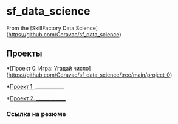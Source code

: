 # sf_data_science
From the [SkillFactory Data Science] (https://github.com/Ceravac/sf_data_science)

## Проекты
*[Проект 0. Игра: Угадай число] (https://github.com/Ceravac/sf_data_science/tree/main/project_0)

*[Проект 1. ____________](____)

*[Проект 2. ____________](____)
 

### Ссылка на резюме
